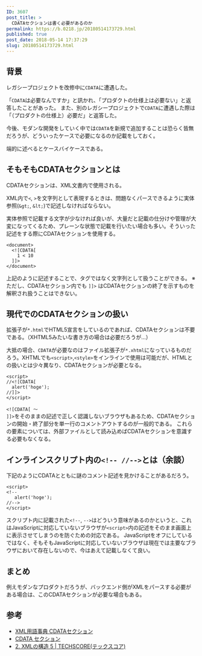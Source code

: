 ```yaml
---
ID: 3607
post_title: >
  CDATAセクションは書く必要があるのか
permalink: https://b.0218.jp/20180514173729.html
published: true
post_date: 2018-05-14 17:37:29
slug: 20180514173729.html
---
```

<h2>背景</h2>

レガシープロジェクトを改修中に<code>CDATA</code>に遭遇した。

「<code>CDATA</code>は必要なんですか」と訊かれ、「プロダクトの仕様上は必要ない」と返答したことがあった。
また、別のレガシープロジェクトで<code>CDATA</code>に遭遇した際は「（プロダクトの仕様上）必要だ」と返答した。

今後、モダンな開発をしていく中では<code>CDATA</code>を新規で追加することは恐らく皆無だろうが、どういったケースで必要になるのか記載をしておく。

端的に述べるとケースバイケースである。

<!--more-->

<h2>そもそもCDATAセクションとは</h2>

CDATAセクションは、XML文書内で使用される。

XML内で<code>&lt;</code>, <code>&gt;</code>を文字列として表現するときは、問題なくパースできるように実体参照(<code>&amp;gt;</code>, <code>&amp;lt;</code>)で記述しなければならない。

実体参照で記載する文字が少なければ良いが、大量だと記載の仕分けや管理が大変になってくるため、プレーンな状態で記載を行いたい場合も多い。そういった記述をする際にCDATAセクションを使用する。

<pre><code class="language-html">&lt;document&gt;
  &lt;![CDATA[
    1 &lt; 10
  ]]&gt;
&lt;/document&gt;
</code></pre>

上記のように記述することで、タグではなく文字列として扱うことができる。
※ ただし、CDATAセクション内でも <code>]]&gt;</code> はCDATAセクションの終了を示すものを解釈され扱うことはできない。

<h2>現代でのCDATAセクションの扱い</h2>

拡張子が<code>*.html</code>でHTML5宣言をしているのであれば、CDATAセクションは不要である。（XHTML5みたいな書き方の場合は必要だろうが…）

大抵の場合、<code>CDATA</code>が必要なのはファイル拡張子が<code>*.xhtml</code>になっているものだろう。XHTMLでも<code>&lt;script&gt;</code>,<code>&lt;style&gt;</code>をインラインで使用は可能だが、HTMLとの扱いとは少々異なり、CDATAセクションが必要となる。

<pre><code class="language-html">&lt;script&gt;
//&lt;![CDATA[
  alert('hoge');
//]]&gt;
&lt;/script&gt;
</code></pre>

<code>&lt;![CDATA[ 〜 ]]&gt;</code>をそのままの記述で正しく認識しないブラウザもあるため、CDATAセクションの開始・終了部分を単一行のコメントアウトするのが一般的である。
これらの要素については、外部ファイルとして読み込めばCDATAセクションを意識する必要もなくなる。

<h2>インラインスクリプト内の<code>&lt;!-- //--&gt;</code>とは（余談）</h2>

下記のようにCDATAとともに謎のコメント記述を見かけることがあるだろう。

<pre><code class="language-html">&lt;script&gt;
&lt;!--
   alert('hoge');
//--&gt;
&lt;/script&gt;
</code></pre>

スクリプト内に記載された<code>&lt;!--</code>, <code>--&gt;</code>はどういう意味があるのかというと、これはJavaScriptに対応していないブラウザが<code>&lt;script&gt;</code>内の記述をそのまま画面上に表示させてしまうのを防ぐための対応である。
JavaScriptをオフにしているではなく、そもそもJavaScriptに対応していないブラウザは現在では主要なブラウザにおいて存在しないので、今はあえて記載しなくて良い。

<h2>まとめ</h2>

例えモダンなプロダクトだろうが、バックエンド側がXMLをパースする必要がある場合は、このCDATAセクションが必要な場合もある。

<h2>参考</h2>

<ul>
<li><a href="http://www.atmarkit.co.jp/aig/01xml/cdata.html">XML用語事典 CDATAセクション</a></li>
<li><a href="http://wisdom.sakura.ne.jp/web/xml/xml/xml7.html">CDATA セクション</a></li>
<li><a href="http://www.techscore.com/tech/XML/Basic/Basic2/2_3-2.html/">2. XMLの構造 5 | TECHSCORE(テックスコア)</a></li>
</ul>